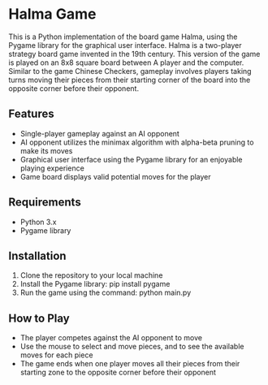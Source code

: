 # Halma Game

This is a Python implementation of the board game Halma, using the Pygame library for the graphical user interface.
Halma is a two-player strategy board game invented in the 19th century. This version of the game is played on an 8x8 square board between A player and the computer. Similar to the game Chinese Checkers, gameplay involves players taking turns moving their pieces from their starting corner of the board into the opposite corner before their opponent.

## Features
- Single-player gameplay against an AI opponent
- AI opponent utilizes the minimax algorithm with alpha-beta pruning to make its moves
- Graphical user interface using the Pygame library for an enjoyable playing experience
- Game board displays valid potential moves for the player

## Requirements
- Python 3.x
- Pygame library

## Installation
1. Clone the repository to your local machine
2. Install the Pygame library: pip install pygame
3. Run the game using the command: python main.py

## How to Play
- The player competes against the AI opponent to move
- Use the mouse to select and move pieces, and to see the available moves for each piece
- The game ends when one player moves all their pieces from their starting zone to the opposite corner before their opponent


